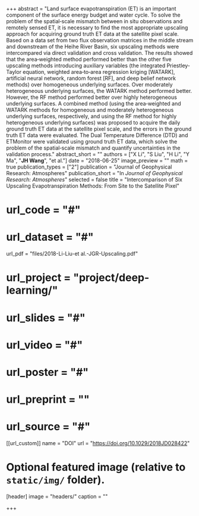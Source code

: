+++
abstract = "Land surface evapotranspiration (ET) is an important component of the surface energy budget and water cycle. To solve the problem of the spatial‐scale mismatch between in situ observations and remotely sensed ET, it is necessary to find the most appropriate upscaling approach for acquiring ground truth ET data at the satellite pixel scale. Based on a data set from two flux observation matrices in the middle stream and downstream of the Heihe River Basin, six upscaling methods were intercompared via direct validation and cross validation. The results showed that the area‐weighted method performed better than the other five upscaling methods introducing auxiliary variables (the integrated Priestley‐Taylor equation, weighted area‐to‐area regression kriging [WATARK], artificial neural network, random forest [RF], and deep belief network methods) over homogeneous underlying surfaces. Over moderately heterogeneous underlying surfaces, the WATARK method performed better. However, the RF method performed better over highly heterogeneous underlying surfaces. A combined method (using the area‐weighted and WATARK methods for homogeneous and moderately heterogeneous underlying surfaces, respectively, and using the RF method for highly heterogeneous underlying surfaces) was proposed to acquire the daily ground truth ET data at the satellite pixel scale, and the errors in the ground truth ET data were evaluated. The Dual Temperature Difference (DTD) and ETMonitor were validated using ground truth ET data, which solve the problem of the spatial‐scale mismatch and quantify uncertainties in the validation process."
abstract_short = ""
authors = ["X Li", "S Liu", "H Li", "Y Ma", "**JH Wang**", "et al."]
date = "2018-06-25"
image_preview = ""
math = true
publication_types = ["2"]
publication = "Journal of Geophysical Research: Atmospheres"
publication_short = "In *Journal of Geophysical Research: Atmospheres*"
selected = false
title = "Intercomparison of Six Upscaling Evapotranspiration Methods: From Site to the Satellite Pixel"
# url_code = "#"
# url_dataset = "#"
url_pdf = "files/2018-Li-Liu-et al.-JGR-Upscaling.pdf"
# url_project = "project/deep-learning/"
# url_slides = "#"
# url_video = "#"
# url_poster = "#"
# url_preprint = ""
# url_source = "#"

[[url_custom]]
name = "DOI"
url = "https://doi.org/10.1029/2018JD028422"

# Optional featured image (relative to `static/img/` folder).
[header]
image = "headers/"
caption = ""

+++


